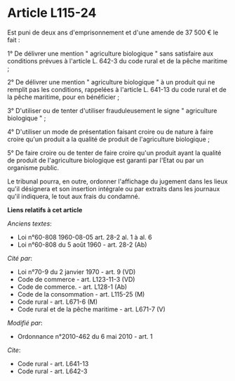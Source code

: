 # Article L115-24

Est puni de deux ans d'emprisonnement et d'une amende de 37 500 € le fait : 

1° De délivrer une mention " agriculture biologique " sans satisfaire aux conditions prévues à l'article L. 642-3 du code
rural et de la pêche maritime ; 

2° De délivrer une mention " agriculture biologique " à un produit qui ne remplit pas les conditions, rappelées à l'article
L. 641-13 du code rural et de la pêche maritime, pour en bénéficier ; 

3° D'utiliser ou de tenter d'utiliser frauduleusement le signe " agriculture biologique " ; 

4° D'utiliser un mode de présentation faisant croire ou de nature à faire croire qu'un produit a la qualité de produit de
l'agriculture biologique ; 

5° De faire croire ou de tenter de faire croire qu'un produit ayant la qualité de produit de l'agriculture biologique est
garanti par l'Etat ou par un organisme public. 

Le tribunal pourra, en outre, ordonner l'affichage du jugement dans les lieux qu'il désignera et son insertion intégrale ou
par extraits dans les journaux qu'il indiquera, le tout aux frais du condamné.

**Liens relatifs à cet article**

_Anciens textes_:

  - Loi n°60-808 1960-08-05 art. 28-2 al. 1 à al. 6
  - Loi n°60-808 du 5 août 1960 - art. 28-2 (Ab)

_Cité par_:

  - Loi n°70-9 du 2 janvier 1970 - art. 9 (VD)
  - Code de commerce - art. L123-11-3 (VD)
  - Code de commerce. - art. L128-1 (Ab)
  - Code de la consommation - art. L115-25 (M)
  - Code rural - art. L671-6 (M)
  - Code rural et de la pêche maritime - art. L671-7 (V)

_Modifié par_:

  - Ordonnance n°2010-462 du 6 mai 2010 - art. 1

_Cite_:

  - Code rural - art. L641-13
  - Code rural - art. L642-3

